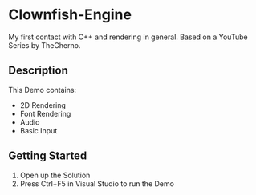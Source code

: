 # Clownfish-Engine

My first contact with C++ and rendering in general. Based on a YouTube Series by TheCherno.

## Description
This Demo contains:
 - 2D Rendering
 - Font Rendering
 - Audio
 - Basic Input

## Getting Started

1. Open up the Solution
2. Press Ctrl+F5 in Visual Studio to run the Demo
